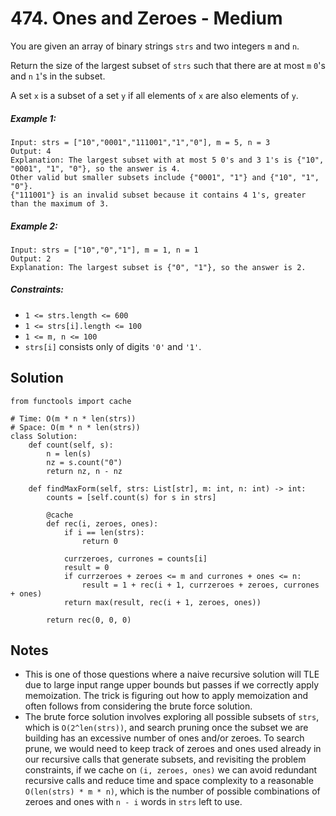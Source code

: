 # 474. Ones and Zeroes - Medium

You are given an array of binary strings `strs` and two integers `m` and `n`.

Return the size of the largest subset of `strs` such that there are at most `m` `0`'s and `n` `1`'s in the subset.

A set `x` is a subset of a set `y` if all elements of `x` are also elements of `y`.

##### Example 1:

```
Input: strs = ["10","0001","111001","1","0"], m = 5, n = 3
Output: 4
Explanation: The largest subset with at most 5 0's and 3 1's is {"10", "0001", "1", "0"}, so the answer is 4.
Other valid but smaller subsets include {"0001", "1"} and {"10", "1", "0"}.
{"111001"} is an invalid subset because it contains 4 1's, greater than the maximum of 3.
```

##### Example 2:

```
Input: strs = ["10","0","1"], m = 1, n = 1
Output: 2
Explanation: The largest subset is {"0", "1"}, so the answer is 2.
```

##### Constraints:

- `1 <= strs.length <= 600`
- `1 <= strs[i].length <= 100`
- `1 <= m, n <= 100`
- `strs[i]` consists only of digits `'0'` and `'1'`.

## Solution

```
from functools import cache

# Time: O(m * n * len(strs))
# Space: O(m * n * len(strs))
class Solution:
    def count(self, s):
        n = len(s)
        nz = s.count("0")
        return nz, n - nz

    def findMaxForm(self, strs: List[str], m: int, n: int) -> int:
        counts = [self.count(s) for s in strs]

        @cache
        def rec(i, zeroes, ones):
            if i == len(strs):
                return 0
            
            currzeroes, currones = counts[i]
            result = 0
            if currzeroes + zeroes <= m and currones + ones <= n:
                result = 1 + rec(i + 1, currzeroes + zeroes, currones + ones)
            return max(result, rec(i + 1, zeroes, ones))
        
        return rec(0, 0, 0)
```

## Notes
- This is one of those questions where a naive recursive solution will TLE due to large input range upper bounds but passes if we correctly apply memoization. The trick is figuring out how to apply memoization and often follows from considering the brute force solution. 
- The brute force solution involves exploring all possible subsets of `strs`, which is `O(2^len(strs))`, and search pruning once the subset we are building has an excessive number of ones and/or zeroes. To search prune, we would need to keep track of zeroes and ones used already in our recursive calls that generate subsets, and revisiting the problem constraints, if we cache on `(i, zeroes, ones)` we can avoid redundant recursive calls and reduce time and space complexity to a reasonable `O(len(strs) * m * n)`, which is the number of possible combinations of zeroes and ones with `n - i` words in `strs` left to use.